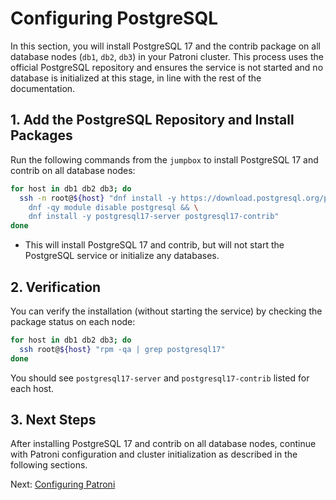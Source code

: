 # Configuring PostgreSQL

In this section, you will install PostgreSQL 17 and the contrib package on all database nodes (`db1`, `db2`, `db3`) in your Patroni cluster. This process uses the official PostgreSQL repository and ensures the service is not started and no database is initialized at this stage, in line with the rest of the documentation.

## 1. Add the PostgreSQL Repository and Install Packages

Run the following commands from the `jumpbox` to install PostgreSQL 17 and contrib on all database nodes:

```bash
for host in db1 db2 db3; do
  ssh -n root@${host} "dnf install -y https://download.postgresql.org/pub/repos/yum/reporpms/EL-9-aarch64/pgdg-redhat-repo-latest.noarch.rpm && \
    dnf -qy module disable postgresql && \
    dnf install -y postgresql17-server postgresql17-contrib"
done
```

- This will install PostgreSQL 17 and contrib, but will not start the PostgreSQL service or initialize any databases.

## 2. Verification

You can verify the installation (without starting the service) by checking the package status on each node:

```bash
for host in db1 db2 db3; do
  ssh root@${host} "rpm -qa | grep postgresql17"
done
```

You should see `postgresql17-server` and `postgresql17-contrib` listed for each host.

## 3. Next Steps

After installing PostgreSQL 17 and contrib on all database nodes, continue with Patroni configuration and cluster initialization as described in the following sections.

Next: [Configuring Patroni](06-configuring-patroni.md)
